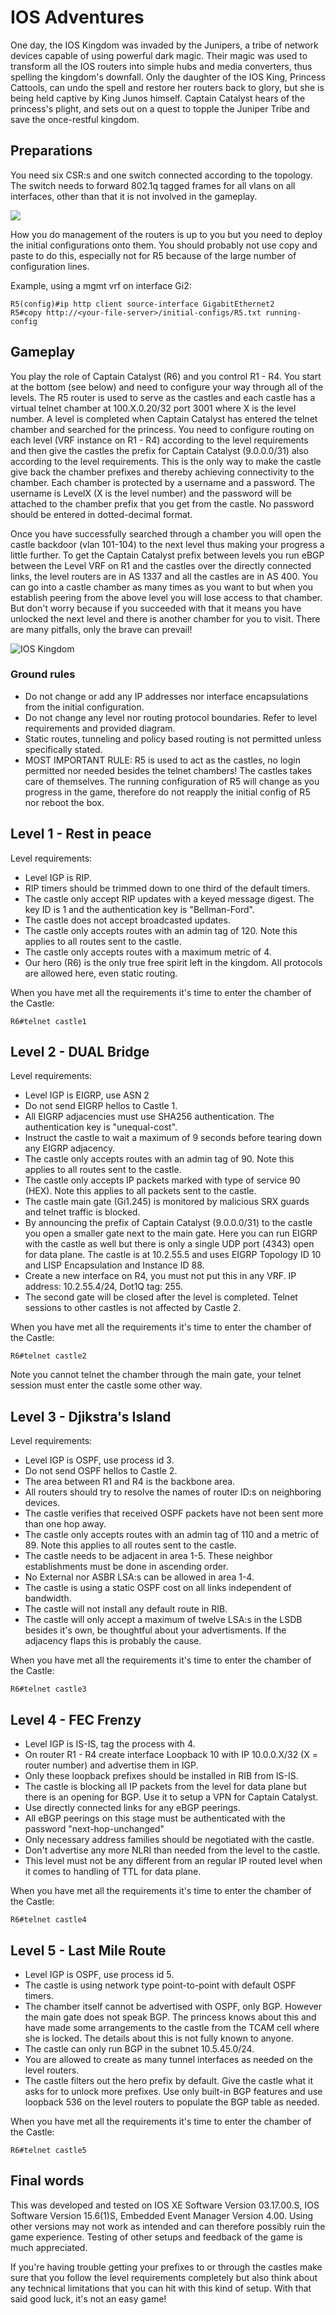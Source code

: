 # IOS Adventures
One day, the IOS Kingdom was invaded by the Junipers, a tribe of network devices capable of using powerful dark magic. Their magic was used to transform all the IOS routers into simple hubs and media converters, thus spelling the kingdom's downfall. Only the daughter of the IOS King, Princess Cattools, can undo the spell and restore her routers back to glory, but she is being held captive by King Junos himself. Captain Catalyst hears of the princess's plight, and sets out on a quest to topple the Juniper Tribe and save the once-restful kingdom.

## Preparations
You need six CSR:s and one switch connected according to the topology. The switch needs to forward 802.1q tagged frames for all vlans on all interfaces, other than that it is not involved in the gameplay. 

![](Network-Topology.PNG)

How you do management of the routers is up to you but you need to deploy the initial configurations onto them. You should probably not use copy and paste to do this, especially not for R5 because of the large number of configuration lines. 

Example, using a mgmt vrf on interface Gi2:
```
R5(config)#ip http client source-interface GigabitEthernet2
R5#copy http://<your-file-server>/initial-configs/R5.txt running-config
```

## Gameplay
You play the role of Captain Catalyst (R6) and you control R1 - R4. You start at the bottom (see below) and need to configure your way through all of the levels. The R5 router is used to serve as the castles and each castle has a virtual telnet chamber at 100.X.0.20/32 port 3001 where X is the level number. A level is completed when Captain Catalyst has entered the telnet chamber and searched for the princess. You need to configure routing on each level (VRF instance on R1 - R4) according to the level requirements and then give the castles the prefix for Captain Catalyst (9.0.0.0/31) also according to the level requirements. This is the only way to make the castle give back the chamber prefixes and thereby achieving connectivity to the chamber. Each chamber is protected by a username and a password. The username is LevelX (X is the level number) and the password will be attached to the chamber prefix that you get from the castle. No password should be entered in dotted-decimal format.

Once you have successfully searched through a chamber you will open the castle backdoor (vlan 101-104) to the next level thus making your progress a little further. To get the Captain Catalyst prefix between levels you run eBGP between the Level VRF on R1 and the castles over the directly connected links, the level routers are in AS 1337 and all the castles are in AS 400. You can go into a castle chamber as many times as you want to but when you establish peering from the above level you will lose access to that chamber. But don't worry because if you succeeded with that it means you have unlocked the next level and there is another chamber for you to visit. There are many pitfalls, only the brave can prevail!

![IOS Kingdom](IOS-Kingdom.PNG)

### Ground rules
- Do not change or add any IP addresses nor interface encapsulations from the initial configuration.
- Do not change any level nor routing protocol boundaries. Refer to level requirements and provided diagram.
- Static routes, tunneling and policy based routing is not permitted unless specifically stated.
- MOST IMPORTANT RULE: R5 is used to act as the castles, no login permitted nor needed besides the telnet chambers! The castles takes care of themselves. The running configuration of R5 will change as you progress in the game, therefore do not reapply the initial config of R5 nor reboot the box. 

## Level 1 - Rest in peace

Level requirements:
- Level IGP is RIP. 
- RIP timers should be trimmed down to one third of the default timers.
- The castle only accept RIP updates with a keyed message digest. The key ID is 1 and the authentication key is "Bellman-Ford".
- The castle does not accept broadcasted updates.
- The castle only accepts routes with an admin tag of 120. Note this applies to all routes sent to the castle.
- The castle only accepts routes with a maximum metric of 4.
- Our hero (R6) is the only true free spirit left in the kingdom. All protocols are allowed here, even static routing.
 
When you have met all the requirements it's time to enter the chamber of the Castle:
```
R6#telnet castle1
```

## Level 2 - DUAL Bridge

Level requirements:
- Level IGP is EIGRP, use ASN 2
- Do not send EIGRP hellos to Castle 1.
- All EIGRP adjacencies must use SHA256 authentication. The authentication key is "unequal-cost".
- Instruct the castle to wait a maximum of 9 seconds before tearing down any EIGRP adjacency.
- The castle only accepts routes with an admin tag of 90. Note this applies to all routes sent to the castle.
- The castle only accepts IP packets marked with type of service 90 (HEX). Note this applies to all packets sent to the castle.
- The castle main gate (Gi1.245) is monitored by malicious SRX guards and telnet traffic is blocked.
- By announcing the prefix of Captain Catalyst (9.0.0.0/31) to the castle you open a smaller gate next to the main gate. Here you can run EIGRP with the castle as well but there is only a single UDP port (4343) open for data plane. The castle is at 10.2.55.5 and uses EIGRP Topology ID 10 and LISP Encapsulation and Instance ID 88. 
- Create a new interface on R4, you must not put this in any VRF. IP address: 10.2.55.4/24, Dot1Q tag: 255.
- The second gate will be closed after the level is completed. Telnet sessions to other castles is not affected by Castle 2.

When you have met all the requirements it's time to enter the chamber of the Castle:
```
R6#telnet castle2
```
Note you cannot telnet the chamber through the main gate, your telnet session must enter the castle some other way.

## Level 3 - Djikstra's Island

Level requirements:
- Level IGP is OSPF, use process id 3.
- Do not send OSPF hellos to Castle 2.
- The area between R1 and R4 is the backbone area.
- All routers should try to resolve the names of router ID:s on neighboring devices.
- The castle verifies that received OSPF packets have not been sent more than one hop away.
- The castle only accepts routes with an admin tag of 110 and a metric of 89. Note this applies to all routes sent to the castle.
- The castle needs to be adjacent in area 1-5. These neighbor establishments must be done in ascending order.
- No External nor ASBR LSA:s can be allowed in area 1-4.
- The castle is using a static OSPF cost on all links independent of bandwidth.
- The castle will not install any default route in RIB.
- The castle will only accept a maximum of twelve LSA:s in the LSDB besides it's own, be thoughtful about your advertisments. If the adjacency flaps this is probably the cause.

When you have met all the requirements it's time to enter the chamber of the Castle:
```
R6#telnet castle3
```

## Level 4 - FEC Frenzy

- Level IGP is IS-IS, tag the process with 4.
- On router R1 - R4 create interface Loopback 10 with IP 10.0.0.X/32 (X = router number) and advertise them in IGP.
- Only these loopback prefixes should be installed in RIB from IS-IS.
- The castle is blocking all IP packets from the level for data plane but there is an opening for BGP. Use it to setup a VPN for Captain Catalyst. 
- Use directly connected links for any eBGP peerings.
- All eBGP peerings on this stage must be authenticated with the password "next-hop-unchanged"
- Only necessary address families should be negotiated with the castle.
- Don't advertise any more NLRI than needed from the level to the castle.
- This level must not be any different from an regular IP routed level when it comes to handling of TTL for data plane.

When you have met all the requirements it's time to enter the chamber of the Castle:
```
R6#telnet castle4
```

## Level 5 - Last Mile Route

 - Level IGP is OSPF, use process id 5.
 - The castle is using network type point-to-point with default OSPF timers.
 - The chamber itself cannot be advertised with OSPF, only BGP. However the main gate does not speak BGP. The princess knows about this and have made some arrangements to the castle from the TCAM cell where she is locked. The details about this is not fully known to anyone. 
 - The castle can only run BGP in the subnet 10.5.45.0/24.
 - You are allowed to create as many tunnel interfaces as needed on the level routers.
 - The castle filters out the hero prefix by default. Give the castle what it asks for to unlock more prefixes. Use only built-in BGP features and use loopback 536 on the level routers to populate the BGP table as needed.

When you have met all the requirements it's time to enter the chamber of the Castle:
```
R6#telnet castle5
```

## Final words
This was developed and tested on IOS XE Software Version 03.17.00.S, IOS Software Version 15.6(1)S, Embedded Event Manager Version 4.00. Using other versions may not work as intended and can therefore possibly ruin the game experience. Testing of other setups and feedback of the game is much appreciated.

If you're having trouble getting your prefixes to or through the castles make sure that you follow the level requirements completely but also think about any technical limitations that you can hit with this kind of setup. With that said good luck, it's not an easy game!
